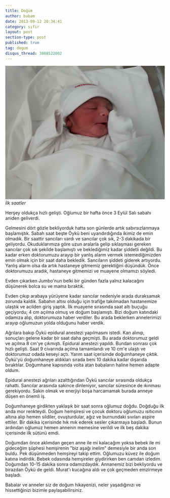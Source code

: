 ```yaml
---
title: Doğum
author: babam
date: 2013-09-12 20:34:41
category: sıfır
layout: post
section-type: post
published: true
tag: dogum 
disqus_thread: 3888522002
---
```

![İlk saatler](/img/posts/20130903_115504.jpg)
*İlk saatler*

Herşey oldukça hızlı gelişti. Oğlumuz bir hafta önce 3 Eylül Salı sabahı aniden geliverdi.

Gelmesini dört gözle bekliyorduk hatta son günlerde artık sabırsızlanmaya başlamıştık. Sabah saat beşte Öykü beni uyandırdığında ikimiz de emin olmadık. Bir saattir sancıları vardı ve sancılar çok sık, 2-3 dakikada bir geliyordu. Okuduklarımıza göre uzun aralarla gelip sıklaşması gereken sancılar çok sık şekilde başlamıştı ve beklediğimiz kadar şiddetli değildi. Bu kadar erken doktorumuzu arayıp bir yanlış alarm vermek istemediğimizden emin olmak için bir saat daha bekledik. Sancıların şiddeti giderek artıyordu. Yanlış alarm olsa da artık hastaneye gitmemiz gerektiğini düşündük. Önce doktorumuzu aradık, hastaneye gitmemizi ve muayene olmamızı söyledi.

Evden çıkarken Jumbo'nun belki bir günden fazla yalnız kalacağını düşünerek bolca su ve mama bıraktık.

Evden çıkıp arabaya yürüyene kadar sancılar nedeniyle arada duraksamak zorunda kaldık. Sabahın altısı olduğu için trafiğe takılmadan hastanemize ulaştık ve acilden giriş yaptık. İlk muayene sırasında saat altı buçuğu geçiyordu; 4 cm açılma olmuş ve doğum başlamıştı. Bizi doğum katındaki odamıza alıp, doktorumuza haber verdiler. Bu arada beklerken annelerimizi arayıp oğlumuzun yolda olduğunu haber verdik.

Ağrılara bakıp Öykü epidural anestezi yapılmasını istedi. Kan alınıp, sonuçları gelene kadar bir saat daha geçmişti. Bu arada doktorumuz geldi ve açılma 8 cm'ye çıkmıştı. Epidural anestezi yapıldı. Bundan sonrası çok hızlı gelişti. Saat 9 civarında açılma tamamlandı ve 10 cm'e ulaştı ve doktorumuz odada keseyi açtı. Yarım saat içerisinde doğumhaneye çıktık. Öykü'yü doğumhaneye aldıkları sırada beni 10 dakika kadar dışarıda bıraktılar. Doğumhane kapısında volta atan babaların haline hemen adapte oldum.

Epidural anestezi ağrıları azalttığından Öykü sancılar sırasında oldukça rahattı. Sancılar arasında sakince dinleniyor, sancılar süresince de ıkınması gerekiyordu. Sakin olmak ve enerjiyi boşa harcamamak burada anneye düşen en önemli iş.

Doğumhaneye girdikten yaklaşık bir saat sonra oğlumuz doğdu. Doğduğu ilk anda mor renkteydi. Doğum hemşiresi ve çocuk doktoru oğlumuzu ısıtıcının altına alıp hemen sildiler, ovuşturdular, ağız ve burnundaki sıvıları aspire ettiler. Bir dakika içerisinde hık mık ederek sesler çıkarmaya başladı. Bunun ardından oğlumuz hemen annenin memesine verildi ve ilk beş dakika içerisinde ilk sütünü emdi.

Doğumdan önce aklımdan geçen anne ile mi kalacağım yoksa bebek ile mi gideceğim şüphesi hemşirenin "biz aşağı inelim" demesiyle bir anda son buldu. Pek düşünmeden hemşireyi takip ettim. Oğlumuzu küvez ile doğum katına indirdik. Bebek odasında hemşireler giydirirken ben camdan izledim. Doğumdan 10-15 dakika sonra odamızdaydık. Annanemiz bizi bekliyordu ve birazdan Öykü de geldi. Murat'ı kucağına aldı ve çok geçmeden emzirmeye başladı.

Babalar ve anneler siz de doğum hikayenizi, neler yaşadığınızı ve hissettiğinizi bizimle paylaşabilirsiniz.
